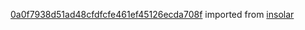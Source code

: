 [0a0f7938d51ad48cfdfcfe461ef45126ecda708f](https://github.com/insolar/insolar/commit/0a0f7938d51ad48cfdfcfe461ef45126ecda708f) imported from [insolar](https://github.com/insolar/insolar)
